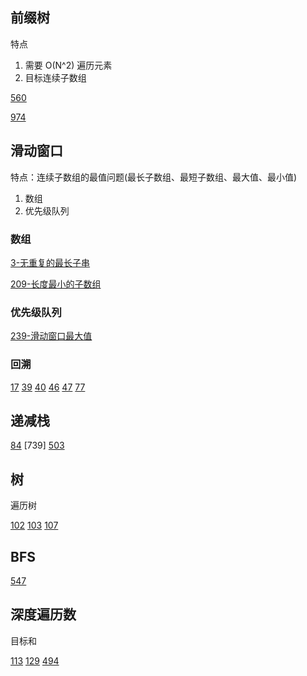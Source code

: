 
## 前缀树

特点
 
 1. 需要 O(N^2) 遍历元素
 2. 目标连续子数组

[560](https://leetcode-cn.com/problems/subarray-sum-equals-k/)

[974](https://leetcode-cn.com/problems/subarray-sums-divisible-by-k/)


## 滑动窗口

特点：连续子数组的最值问题(最长子数组、最短子数组、最大值、最小值)

1. 数组
2. 优先级队列

### 数组

[3-无重复的最长子串](https://leetcode-cn.com/problems/longest-substring-without-repeating-characters/)

[209-长度最小的子数组](https://leetcode-cn.com/problems/minimum-size-subarray-sum/)

### 优先级队列

[239-滑动窗口最大值](https://leetcode-cn.com/problems/sliding-window-maximum/)

### 回溯

[17](https://leetcode-cn.com/problems/letter-combinations-of-a-phone-number/)
[39](https://leetcode-cn.com/problems/combination-sum/)
[40](https://leetcode-cn.com/problems/combination-sum-ii/)
[46](https://leetcode-cn.com/problems/permutations/)
[47](https://leetcode-cn.com/problems/permutations-ii/)
[77](https://leetcode-cn.com/problems/combinations/)


## 递减栈

[84](https://leetcode-cn.com/problems/largest-rectangle-in-histogram/)
[739]
[503](https://leetcode-cn.com/problems/next-greater-element-ii/)


## 树


遍历树

[102](https://leetcode-cn.com/problems/binary-tree-level-order-traversal/)
[103](https://leetcode-cn.com/problems/binary-tree-zigzag-level-order-traversal/)
[107](https://leetcode-cn.com/problems/binary-tree-level-order-traversal-ii/)

## BFS

[547](https://leetcode-cn.com/problems/friend-circles/)


## 深度遍历数

目标和

[113](https://leetcode-cn.com/problems/path-sum-ii/)
[129](https://leetcode-cn.com/problems/sum-root-to-leaf-numbers/)
[494](https://leetcode-cn.com/problems/target-sum/)
